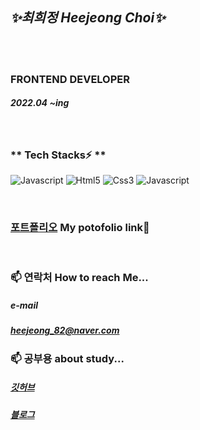 ## ___✨최희정 Heejeong Choi✨___

<br/>
<br/>

### **FRONTEND DEVELOPER**
##### 2022.04 ~ing

<br/>

### ** Tech Stacks⚡ **

<img
src="https://img.shields.io/badge/JavaScript-F7DF1E?style=flat-square&logo=JavaScript&logoColor=black"
alt="Javascript"
/>
<img
src="https://img.shields.io/badge/HTML5-E34F26?style=flat-square&logo=HTML5&logoColor=black"
alt="Html5"
        />
<img
src="https://img.shields.io/badge/CSS3-1572B6?style=flat-square&logo=CSS3&logoColor=black"
alt="Css3"
        />
<img
src="https://img.shields.io/badge/React-61DAFB?style=flat-square&logo=React&logoColor=black"
alt="Javascript"
/>

<br/>

### [포트폴리오](https://hij00.github.io/portfolio_2022/) My potofolio link👀
  
<br/>

### **📫 연락처 How to reach Me...**
##### **e-mail**
##### heejeong_82@naver.com

### **📫 공부용 about study...**
##### **[깃허브](https://github.com/heeetc)**
##### **[블로그]()**




